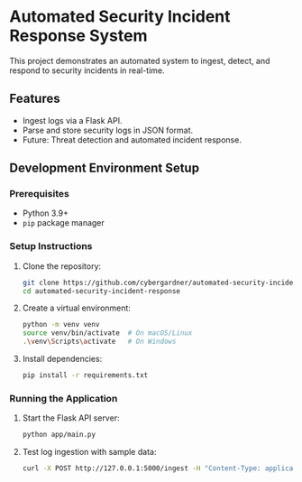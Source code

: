 # Automated Security Incident Response System

This project demonstrates an automated system to ingest, detect, and respond to security incidents in real-time.

## Features
- Ingest logs via a Flask API.
- Parse and store security logs in JSON format.
- Future: Threat detection and automated incident response.

## Development Environment Setup

### Prerequisites
- Python 3.9+
- `pip` package manager

### Setup Instructions
1. Clone the repository:
   ```bash
   git clone https://github.com/cybergardner/automated-security-incident-response.git
   cd automated-security-incident-response
   ```

2. Create a virtual environment:
   ```bash
   python -m venv venv
   source venv/bin/activate  # On macOS/Linux
   .\venv\Scripts\activate   # On Windows
   ```

3. Install dependencies:
   ```bash
   pip install -r requirements.txt
   ```

### Running the Application
1. Start the Flask API server:
   ```bash
   python app/main.py
   ```

2. Test log ingestion with sample data:
   ```bash
   curl -X POST http://127.0.0.1:5000/ingest -H "Content-Type: application/json" -d '{"test": "data"}'
